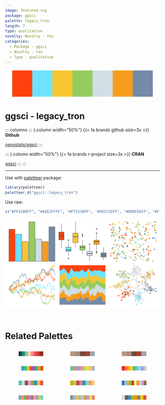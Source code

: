 ```yaml
---
image: featured.svg
package: ggsci
palette: legacy_tron
length: 7
type: qualitative
novelty: Novelty - Yes
categories:
  - Package - ggsci
  - Novelty - Yes
  - Type - qualitative
---
```


![](featured.svg)

# ggsci - legacy_tron 

::: columns
::: {.column width="50%"}
{{< fa brands github size=3x >}}
**Github**

[nanxstats/ggsci](https://github.com/nanxstats/ggsci)
:::

::: {.column width="50%"}
{{< fa brands r-project size=3x >}}
**CRAN**

[ggsci](https://CRAN.R-project.org/package=ggsci)
:::
:::

<hr> 

Use with [paletteer](https://emilhvitfeldt.github.io/paletteer/) package:

```r
library(paletteer)
paletteer_d("ggsci::legacy_tron")
```

Use raw:

```r
c("#FF410DFF", "#6EE2FFFF", "#F7C530FF", "#95CC5EFF", "#D0DFE6FF", "#F79D1EFF", "#748AA6FF")
``` 

![](examples.png) 

<br>

# Related Palettes

<div class="list" style="display: grid; grid-template-columns: auto auto auto;"> <figure class="figure">
<a href="../../awtools/a_palette/"> <img src="../../awtools/a_palette/featured.svg" style="width: 100%;" class="figure-img"></a>
</figure> <figure class="figure">
<a href="../../ButterflyColors/hamadryas_feronia/"> <img src="../../ButterflyColors/hamadryas_feronia/featured.svg" style="width: 100%;" class="figure-img"></a>
</figure> <figure class="figure">
<a href="../../ButterflyColors/hamadryas_feronia/"> <img src="../../ButterflyColors/hamadryas_feronia/featured.svg" style="width: 100%;" class="figure-img"></a>
</figure> <figure class="figure">
<a href="../../ggthemr/flat_dark/"> <img src="../../ggthemr/flat_dark/featured.svg" style="width: 100%;" class="figure-img"></a>
</figure> <figure class="figure">
<a href="../../RColorBrewer/Set2/"> <img src="../../RColorBrewer/Set2/featured.svg" style="width: 100%;" class="figure-img"></a>
</figure> <figure class="figure">
<a href="../../ggthemes/Jewel_Bright/"> <img src="../../ggthemes/Jewel_Bright/featured.svg" style="width: 100%;" class="figure-img"></a>
</figure> <figure class="figure">
<a href="../../MoMAColors/Lupi/"> <img src="../../MoMAColors/Lupi/featured.svg" style="width: 100%;" class="figure-img"></a>
</figure> <figure class="figure">
<a href="../../ggthemes/Summer/"> <img src="../../ggthemes/Summer/featured.svg" style="width: 100%;" class="figure-img"></a>
</figure> <figure class="figure">
<a href="../../basetheme/dark/"> <img src="../../basetheme/dark/featured.svg" style="width: 100%;" class="figure-img"></a>
</figure> <figure class="figure">
<a href="../../ggthemes/Classic_10_Medium/"> <img src="../../ggthemes/Classic_10_Medium/featured.svg" style="width: 100%;" class="figure-img"></a>
</figure> <figure class="figure">
<a href="../../ggthemes/few_Light/"> <img src="../../ggthemes/few_Light/featured.svg" style="width: 100%;" class="figure-img"></a>
</figure> <figure class="figure">
<a href="../../Redmonder/qMSOMrq/"> <img src="../../Redmonder/qMSOMrq/featured.svg" style="width: 100%;" class="figure-img"></a>
</figure> 
</div>
